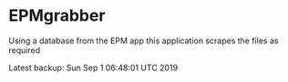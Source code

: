 # EPMgrabber
Using a database from the EPM app this application scrapes the files as required


Latest backup: Sun Sep 1 06:48:01 UTC 2019
